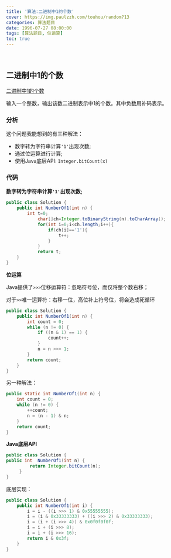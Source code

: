 ```yaml
---
title: '算法:二进制中1的个数'
cover: https://img.paulzzh.com/touhou/random?13
categories: 算法题目
date: 1996-07-27 08:00:00
tags: [算法题目, 位运算]
toc: true
---
```


<br/>

<!--more-->

## 二进制中1的个数

[二进制中1的个数](https://www.nowcoder.com/practice/8ee967e43c2c4ec193b040ea7fbb10b8?tpId=13&tqId=11164&tPage=1&rp=1&ru=%2Fta%2Fcoding-interviews&qru=%2Fta%2Fcoding-interviews%2Fquestion-ranking)

输入一个整数，输出该数二进制表示中1的个数。其中负数用补码表示。

### 分析

这个问题我能想到的有三种解法：

-   数字转为字符串计算`'1'`出现次数;
-   通过位运算进行计算;
-   使用Java底层API: `Integer.bitCount(x)`

### 代码

**数字转为字符串计算`'1'`出现次数;**

```java
public class Solution {
    public int NumberOf1(int n) {
        int t=0;
            char[]ch=Integer.toBinaryString(n).toCharArray();
            for(int i=0;i<ch.length;i++){
                if(ch[i]=='1'){
                    t++;
                }
            }
            return t;
    }
}
```

**位运算**

Java提供了`>>>`位移运算符：忽略符号位，而仅将整个数右移；

对于`>>`唯一运算符：右移一位，高位补上符号位，将会造成死循环

```java
public class Solution {
    public int NumberOf1(int n) {
        int count = 0;
        while (n != 0) {
            if ((n & 1) == 1) {
                count++;
            }
            n = n >>> 1;
        }
        return count;
    }
}
```

另一种解法：

```java
public static int NumberOf1(int n) {
    int count = 0;
    while (n != 0) {
        ++count;
        n = (n - 1) & n;
    }
    return count;
}
```

**Java底层API**

```java
public class Solution {
public int  NumberOf1(int n) {
         return Integer.bitCount(n);
     }
} 
```

底层实现：

```java
public class Solution {
    public int NumberOf1(int i) {
        i = i - ((i >>> 1) & 0x55555555);
        i = (i & 0x33333333) + ((i >>> 2) & 0x33333333);
        i = (i + (i >>> 4)) & 0x0f0f0f0f;
        i = i + (i >>> 8);
        i = i + (i >>> 16);
        return i & 0x3f;
    }
}
```

